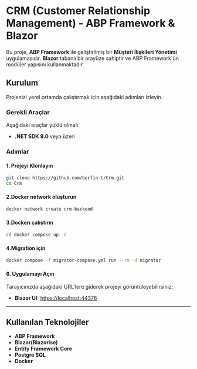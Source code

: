 # CRM (Customer Relationship Management)  - ABP Framework & Blazor

Bu proje, **ABP Framework** ile geliştirilmiş bir **Müşteri İlişkileri Yönetimi** uygulamasıdır. **Blazor** tabanlı bir arayüze sahiptir ve ABP Framework'ün  modüler yapısını kullanmaktadır.

## Kurulum

Projenizi yerel ortamda çalıştırmak için aşağıdaki adımları izleyin.

### Gerekli Araçlar
Aşağıdaki araçlar yüklü olmalı
- **.NET SDK 9.0** veya üzeri

### Adımlar

#### 1. Projeyi Klonlayın
```sh
git clone https://github.com/berfin-t/Crm.git
cd Crm
```

#### 2.Docker network oluşturun

```sh
docker network create crm-backend
```

#### 3.Dockerı çalıştırın

```sh
cd docker compose up -d 
```

#### 4.Migration için

```sh
docker compose -f migrator-compose.yml run --rm -d migrator 
```

#### 6. Uygulamayı Açın
Tarayıcınızda aşağıdaki URL'lere giderek projeyi görüntüleyebilirsiniz:
- **Blazor UI:** [https://localhost:44376](https://localhost:44376)

---

## Kullanılan Teknolojiler

- **ABP Framework**
- **Blazor(Blazorise)**
- **Entity Framework Core**
- **Postgre SQL**
- **Docker**


